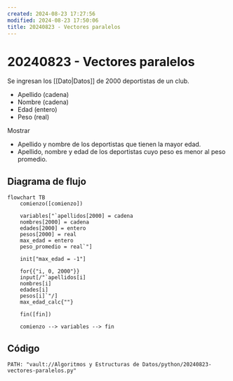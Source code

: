 ```yaml
---
created: 2024-08-23 17:27:56
modified: 2024-08-23 17:50:06
title: 20240823 - Vectores paralelos
---
```


# 20240823 - Vectores paralelos

Se ingresan los [[Dato|Datos]] de 2000 deportistas de un club.

- Apellido (cadena)
- Nombre (cadena)
- Edad (entero)
- Peso (real)

Mostrar

- Apellido y nombre de los deportistas que tienen la mayor edad.
- Apellido, nombre y edad de los deportistas cuyo peso es menor al peso promedio.

## Diagrama de flujo

```mermaid
flowchart TB
	comienzo([comienzo])
    
	variables["`apellidos[2000] = cadena
	nombres[2000] = cadena
	edades[2000] = entero
	pesos[2000] = real
	max_edad = entero
	peso_promedio = real`"]
	
	init["max_edad = -1"]
	
	for{{"i, 0, 2000"}}
	input[/"`apellidos[i]
	nombres[i]
	edades[i]
	pesos[i]`"/]
	max_edad_calc{""}
    
    fin([fin])
    
	comienzo --> variables --> fin
```

## Código

```embed-python
PATH: "vault://Algoritmos y Estructuras de Datos/python/20240823-vectores-paralelos.py"
```
